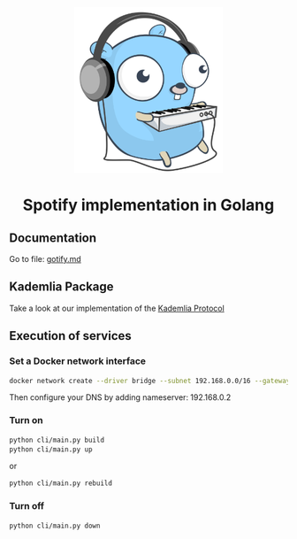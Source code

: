 <h1 align="center">
    <br> 
    <img height="300" src="./docs/gopher.svg"> <br> <br>
    Spotify implementation in Golang
</h1>


## Documentation

Go to file: [gotify.md](https://github.com/science-engineering-art/gotify/blob/master/docs/gotify.md)

## Kademlia Package

Take a look at our implementation of the [Kademlia Protocol](https://github.com/science-engineering-art/kademlia-grpc)

## Execution of services

### Set a Docker network interface

```sh
docker network create --driver bridge --subnet 192.168.0.0/16 --gateway 192.168.0.1 gotify-net
```

Then configure your DNS by adding nameserver: 192.168.0.2

### Turn on

```sh
python cli/main.py build
python cli/main.py up
```

or

```sh
python cli/main.py rebuild
```

### Turn off

```sh
python cli/main.py down
```
